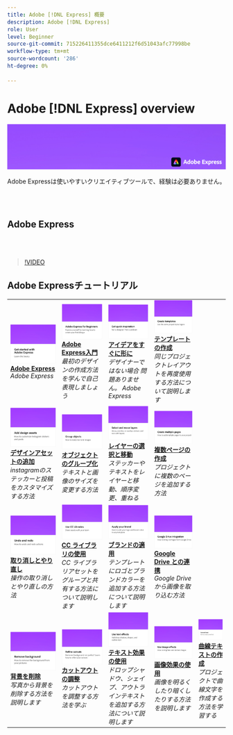 ```yaml
---
title: Adobe [!DNL Express] 概要
description: Adobe [!DNL Express]
role: User
level: Beginner
source-git-commit: 715226411355dce6411212f6d51043afc77998be
workflow-type: tm+mt
source-wordcount: '286'
ht-degree: 0%

---
```


# Adobe [!DNL Express] overview

![ヒーロー画像を表示](../assets/Express.png)

Adobe Expressは使いやすいクリエイティブツールで、経験は必要ありません。

<br> 

## Adobe Express

<br> 

>[!VIDEO](https://video.tv.adobe.com/v/3420204?quality=12&learn=on&hidetitle=true)

## Adobe Expressチュートリアル

<table>
<tr>
   <td>
      <a href="get-started.md">
         <img alt="Adobe Express" src="assets/get-started.png" />
      </a>
      <div>
      <a href="get-started.md"><strong>Adobe Express</strong></a>
      </div>
      <em>Adobe Express</em>
      <br>
  </td>
  <td>
      <a href="adobe-express-beginners.md">
         <img alt="Adobe Express入門" src="assets/beginners.png" />
      </a>
      <div>
      <a href="adobe-express-beginners.md"><strong>Adobe Express入門</strong></a>
      </div>
      <em>最初のデザインの作成方法を学んで自己表現しましょう</em>
      <br>
  </td>
  <td>
      <a href="get-inspiration.md">
         <img alt="アイデアをすぐに形に" src="assets/inspiration.png" />
      </a>
      <div>
      <a href="get-inspiration.md"><strong>アイデアをすぐに形に</strong></a>
      </div>
      <em>デザイナーではない場合 問題ありません。 Adobe Express</em>
      <br>
  </td>
  <td>
   <a href="create-templates.md">
      <img alt="テンプレートの作成" src="assets/templates.png" />
   </a>
    <div>
   <a href="create-templates.md"><strong>テンプレートの作成</strong></a>
    </div>
    <em>同じプロジェクトレイアウトを再度使用する方法について説明します</em>
    <br>
  </td>
</tr>
<tr>
   <td>
      <a href="add-design-assets.md">
         <img alt="デザインアセットの追加" src="assets/design-assets.png" />
      </a>
      <div>
      <a href="add-design-assets.md"><strong>デザインアセットの追加</strong></a>
      </div>
      <em>instagramのステッカーと投稿をカスタマイズする方法</em>
      <br>
  </td>
  <td>
      <a href="group-objects.md">
         <img alt="オブジェクトのグループ化" src="assets/group-objects.png" />
      </a>
      <div>
      <a href="group-objects.md"><strong>オブジェクトのグループ化</strong></a>
      </div>
      <em>テキストと画像のサイズを変更する方法</em>
      <br>
  </td>
  <td>
      <a href="layers.md">
         <img alt="レイヤーの選択と移動" src="assets/layers.png" />
      </a>
      <div>
      <a href="layers.md"><strong>レイヤーの選択と移動</strong></a>
      </div>
      <em>ステッカーやテキストをレイヤーと移動、順序変更、重ねる</em>
      <br>
  </td>
  <td>
      <a href="multiple-pages.md">
         <img alt="複数ページの作成" src="assets/multiple-pages.png" />
      </a>
      <div>
      <a href="multiple-pages.md"><strong>複数ページの作成</strong></a>
      </div>
      <em>プロジェクトに複数のページを追加する方法</em>
      <br>
  </td>
</tr>
<tr>
   <td>
      <a href="undo-redo.md">
         <img alt="取り消しとやり直し" src="assets/undo-redo.png" />
      </a>
      <div>
      <a href="undo-redo.md"><strong>取り消しとやり直し</strong></a>
      </div>
      <em>操作の取り消しとやり直しの方法</em>
      <br>
  </td>
  <td>
      <a href="cc-libraries.md">
         <img alt="CC ライブラリの使用" src="assets/cc-libraries.png" />
      </a>
      <div>
      <a href="cc-libraries.md"><strong>CC ライブラリの使用</strong></a>
      </div>
      <em>CC ライブラリアセットをグループと共有する方法について説明します</em>
      <br>
  </td>
  <td>
      <a href="brand.md">
         <img alt="ブランドの適用" src="assets/brand.png" />
      </a>
      <div>
      <a href="brand.md"><strong>ブランドの適用</strong></a>
      </div>
      <em>テンプレートにロゴとブランドカラーを追加する方法について説明します</em>
      <br>
  </td>
  <td>
      <a href="google-drive.md">
         <img alt="Google Drive との連携" src="assets/google-drive.png" />
      </a>
      <div>
      <a href="google-drive.md"><strong>Google Drive との連携</strong></a>
      </div>
      <em>Google Drive から画像を取り込む方法</em>
      <br>
  </td>
</tr>
<tr>
    <td>
      <a href="remove-background.md">
         <img alt="背景を削除" src="assets/background.png" />
      </a>
      <div>
      <a href="remove-background.md"><strong>背景を削除</strong></a>
      </div>
      <em>写真から背景を削除する方法を説明します</em>
      <br>
  </td>
  <td>
      <a href="refine-cutout.md">
         <img alt="カットアウトの調整" src="assets/cutouts.png" />
      </a>
      <div>
      <a href="refine-cutout.md"><strong>カットアウトの調整</strong></a>
      </div>
      <em>カットアウトを調整する方法を学ぶ</em>
      <br>
  </td>
  <td>
      <a href="text-effects.md">
         <img alt="テキスト効果の使用" src="assets/text-effects.png" />
      </a>
      <div>
      <a href="text-effects.md"><strong>テキスト効果の使用</strong></a>
      </div>
      <em>ドロップシャドウ、シェイプ、アウトラインテキストを追加する方法について説明します</em>
      <br>
  </td>
  <td>
      <a href="image-effects.md">
         <img alt="画像効果の使用" src="assets/image-effects.png" />
      </a>
      <div>
      <a href="image-effects.md"><strong>画像効果の使用</strong></a>
      </div>
      <em>画像を明るくしたり暗くしたりする方法を説明します</em>
      <br>
  </td>
  <td>
      <a href="create-curved-text.md">
         <img alt="曲線テキストの作成" src="assets/curved-text.png" />
      </a>
      <div>
      <a href="create-curved-text.md"><strong>曲線テキストの作成</strong></a>
      </div>
      <em>プロジェクトで曲線文字を作成する方法を学習する</em>
      <br>
  </td>
</tr>
</table>
